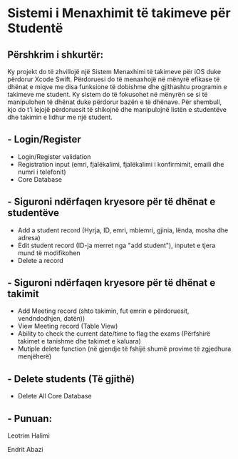 # Sistemi i Menaxhimit të takimeve për Studentë 

## Përshkrim i shkurtër:

Ky projekt do të zhvillojë një Sistem Menaxhimi të takimeve për iOS duke përdorur Xcode Swift. Përdoruesi do të menaxhojë në mënyrë efikase të dhënat e miqve me disa funksione të dobishme dhe gjithashtu programin e takimeve me student. Ky sistem do të fokusohet në mënyrën se si të manipulohen të dhënat duke përdorur bazën e të dhënave. Për shembull, kjo do t'i lejojë përdoruesit të shikojnë dhe manipulojnë listën e studentëve dhe takimin e lidhur me një student.

## - Login/Register
-  Login/Register validation
-  Registration input (emri, fjalëkalimi, fjalëkalimi i konfirmimit, emaili dhe numri i telefonit)
-  Core Database

## - Siguroni ndërfaqen kryesore për të dhënat e studentëve
- Add a student record (Hyrja, ID, emri, mbiemri, gjinia, lënda, mosha dhe adresa)
- Edit student record (ID-ja merret nga "add student"), inputet e tjera mund të modifikohen
- Delete a record

## - Siguroni ndërfaqen kryesore për të dhënat e takimit
- Add Meeting record (shto takimin, fut emrin e përdoruesit, vendndodhjen, datën))
- View Meeting record (Table View)
- Ability to check the current date/time to flag the exams (Përfshirë takimet e tanishme dhe takimet e kaluara)
- Mutiple delete function  (në gjendje të fshijë shumë provime të zgjedhura menjëherë)
 
## - Delete students (Të gjithë)
- Delete All Core Database

## - Punuan:
Leotrim Halimi

Endrit Abazi














































































































































































































































































































































































